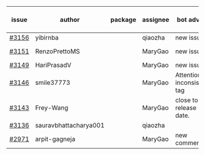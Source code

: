 | issue | author | package | assignee | bot advice | created date of issue | target release date | date from target |
| ------ | ------ | ------ | ------ | ------ | ------ | ------ | :-----: |
| [#3156](https://github.com/Azure/sdk-release-request/issues/3156) | yibirnba |  | qiaozha | new issue. | 09-11 | 09-26 |  |
| [#3151](https://github.com/Azure/sdk-release-request/issues/3151) | RenzoPrettoMS |  | MaryGao | new issue. | 09-08 | fail to get. |  |
| [#3149](https://github.com/Azure/sdk-release-request/issues/3149) | HariPrasadV |  | MaryGao | new issue. | 09-07 | 10-11 |  |
| [#3146](https://github.com/Azure/sdk-release-request/issues/3146) | smile37773 |  | MaryGao | Attention to inconsistent tag | 09-07 | 09-19 |  |
| [#3143](https://github.com/Azure/sdk-release-request/issues/3143) | Frey-Wang |  | MaryGao | close to release date.  | 09-06 | 09-12 | 0 |
| [#3136](https://github.com/Azure/sdk-release-request/issues/3136) | sauravbhattacharya001 |  | qiaozha |  | 09-02 | 10-17 |  |
| [#2971](https://github.com/Azure/sdk-release-request/issues/2971) | arpit-gagneja |  | MaryGao | new comment. | 07-04 | 09-30 |  |

